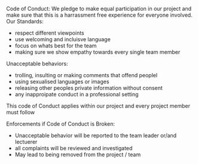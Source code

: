 Code of Conduct:
We pledge to make equal participation in our project and make sure that this is a harrassment free experience for everyone involved.
Our Standards:
- respect different viewpoints
- use welcoming and incluisve language
- focus on whats best for the team
- making sure we show empathy towards every single team member

Unacceptable behaviors:
- trolling, insulting or making comments that offend peoplel
- using sexualised languages or images
- releasing other peoples private information without consent 
- any inapproipate conduct in a professional setting

This code of Conduct applies within our project and every project member must follow

Enforcements if Code of Conduct is Broken:
- Unacceptable behavior will be reported to the team leader or/and lectuerer
- all complaints will be reviewed and investigated 
- May lead to being removed from the project / team
